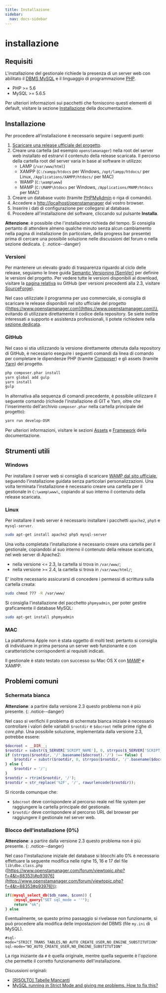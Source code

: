 ```yaml
---
title: Installazione
sidebar:
  nav: docs-sidebar
---
```


# installazione

## Requisiti

L'installazione del gestionale richiede la presenza di un server web con abilitato il [DBMS MySQL](https://www.mysql.com) e il linguaggio di programmazione [PHP](http://php.net).

* PHP &gt;= 5.6
* MySQL &gt;= 5.6.5

Per ulteriori informazioni sui pacchetti che forniscono questi elementi di default, visitare la sezione [Installazione](https://github.com/devcode-it/devcode-it.github.io/tree/30dcf0eee7d6a9751cc2d274491b3d4f5a7a53b4/docs/installazione/README.md) della documentazione.

## Installazione

Per procedere all'installazione è necessario seguire i seguenti punti:

1. [Scaricare una release ufficiale del progetto](https://github.com/devcode-it/openstamanager/releases).
2. Creare una cartella \(ad esempio `openstamanager`\) nella root del server web installato ed estrarvi il contenuto della release scaricata. Il percorso della cartella root del server varia in base al software in utilizzo:
   * LAMP \(`/var/www/html`\)
   * XAMPP \(`C:/xampp/htdocs` per Windows, `/opt/lampp/htdocs/` per Linux, `/Applications/XAMPP/htdocs/` per MAC\)
   * WAMP \(`C:\wamp\www`\)
   * MAMP \(`C:\MAMP\htdocs` per Windows, `/Applications/MAMP/htdocs` per MAC\)
3. Creare un database vuoto \(tramite [PHPMyAdmin](http://localhost/phpmyadmin/) o riga di comando\).
4. Accedere a [http://localhost/openstamanager](http://localhost/openstamanager) dal vostro browser.
5. Inserire i dati di configurazione per collegarsi al database.
6. Procedere all'installazione del software, cliccando sul pulsante **Installa**.

**Attenzione**: è possibile che l'installazione richieda del tempo. Si consiglia pertanto di attendere almeno qualche minuto senza alcun cambiamento nella pagina di installazione \(in particolare, della progress bar presente\) prima di cercare una possibile soluzione nelle discussioni del forum o nella sezione dedicata. {: .notice--danger}

### Versioni

Per mantenere un elevato grado di trasparenza riguardo al ciclo delle release, seguiamo le linee guida [Semantic Versioning \(SemVer\)](http://semver.org/) per definire le versioni del progetto. Per vedere tutte le versioni disponibili al download, visitare la [pagina relativa](https://github.com/devcode-it/openstamanager/releases) su GitHub \(per versioni precedenti alla 2.3, visitare [SourceForge](https://sourceforge.net/projects/openstamanager/files)\).

Nel caso utilizziate il programma per uso commerciale, si consiglia di scaricare le release disponibili nel sito ufficiale del progetto \([https://www.openstamanager.com](https://www.openstamanager.com)\), evitando di utilizzare direttamente il codice della repository. Se siete inoltre interessati a supporto e assistenza professionali, li potete richiedere nella [sezione dedicata](http://www.openstamanager.com/per-le-aziende/).

### GitHub

Nel caso si stia utilizzando la versione direttamente ottenuta dalla repository di GitHub, è necessario eseguire i seguenti comandi da linea di comando per completare le dipendenze PHP \(tramite [Composer](https://getcomposer.org)\) e gli assets \(tramite [Yarn](https://yarnpkg.com)\) del progetto.

```bash
php composer.phar install
yarn global add gulp
yarn install
gulp
```

In alternativa alla sequenza di comandi precedente, è possibile utilizzare il seguente comando \(richiede l'installazione di GIT e Yarn, oltre che l'inserimento dell'archivio `composer.phar` nella cartella principale del progetto\):

```bash
yarn run develop-OSM
```

Per ulteriori informazioni, visitare le sezioni [Assets](https://github.com/devcode-it/devcode-it.github.io/tree/30dcf0eee7d6a9751cc2d274491b3d4f5a7a53b4/docs/base/assets/README.md) e [Framework](https://github.com/devcode-it/devcode-it.github.io/tree/30dcf0eee7d6a9751cc2d274491b3d4f5a7a53b4/docs/base/framework/README.md) della documentazione.

## Strumenti utili

### Windows

Per installare il server web si consiglia di scaricare [WAMP dal sito ufficiale](http://www.wampserver.com/en/#download-wrapper), seguendo l'installazione guidata senza particolari personalizzazioni. Una volta terminata l’installazione è necessario creare una cartella per il gestionale in `C:\wamp\www\`, copiando al suo interno il contenuto della release scaricata.

### Linux

Per installare il web server è necessario installare i pacchetti `apache2`, `php5` e `mysql-server`.

```bash
sudo apt-get install apache2 php5 mysql-server
```

Una volta completata l’installazione è necessario creare una cartella per il gestionale, copiandobi al suo interno il contenuto della release scaricata, nel web server di Apache2:

* nella versione &lt;= 2.3, la cartella si trova in `/var/www/`;
* nella versione &gt;= 2.4, la cartella si trova in `/var/www/html/`;

E' inoltre necessario assicurarsi di concedere i permessi di scrittura sulla cartella creata:

```bash
sudo chmod 777 -R /var/www/
```

Si consiglia l'installazione del pacchetto `phpmyadmin`, per poter gestire graficamente il database MySQL:

```bash
sudo apt-get install phpmyadmin
```

### MAC

La piattaforma Apple non è stata oggetto di molti test: pertanto si consiglia di individuare in prima persona un server web funzionante e con caratteristiche corrispondenti ai requisiti indicati.

Il gestionale è stato testato con successo su Mac OS X con [MAMP](http://www.mamp.info/en/) e XAMPP.

## Problemi comuni

### Schermata bianca

**Attenzione**: a partire dalla versione 2.3 questo problema non è più presente. {: .notice--danger}

Nel caso si verifichi il problema di schermata bianca iniziale è necessario controllare i valori delle variabili `$rootdir` e `$docroot` nelle prime righe di _core.php_. Una possibile soluzione, implementata dalla versione 2.3, potrebbe essere:

```php
$docroot = __DIR__;
$rootdir = substr($_SERVER['SCRIPT_NAME'], 0, strrpos($_SERVER['SCRIPT_NAME'], '/')).'/';
if (strrpos($rootdir, '/'.basename($docroot).'/') !== false) {
    $rootdir = substr($rootdir, 0, strrpos($rootdir, '/'.basename($docroot).'/')).'/'.basename($docroot);
} else {
    $rootdir = '/';
}
$rootdir = rtrim($rootdir, '/');
$rootdir = str_replace('%2F', '/', rawurlencode($rootdir));
```

Si ricorda comunque che:

* `$docroot` deve corrispondere al percorso reale nel file system per raggiungere la cartella principale del gestionale.
* `$rootdir` deve corrispondere al percorso URL del browser per raggiungere il gestionale nel server web.

### Blocco dell'installazione \(0%\)

**Attenzione**: a partire dalla versione 2.3 questo problema non è più presente. {: .notice--danger}

Nel caso l'installazione iniziale del database si blocchi allo 0% è necessario effettuare la seguente modifica nelle righe 15, 16 e 17 del file `lib\dbo.class.php` \([https://www.openstamanager.com/forum/viewtopic.php?f=4&t=88353\#p93976](https://www.openstamanager.com/forum/viewtopic.php?f=4&t=88353#p93976)\):

```php
if(@mysql_select_db($db_name, $conn)) {
    @mysql_query("SET sql_mode = ''");
    return "ok";
} else
```

Eventualmente, se questo primo passaggio si rivelasse non funzionante, si può procedere alla modifica delle impostazioni del DBMS \(file `my.ini` di MySQL\).

```text
#sql-mode="STRICT_TRANS_TABLES,NO_AUTO_CREATE_USER,NO_ENGINE_SUBSTITUTION"
sql-mode="NO_AUTO_CREATE_USER,NO_ENGINE_SUBSTITUTION"
```

La riga iniziante da `#` è quella originale, mentre quella seguente è l'opzione che permette il corretto funzionamento dell'installazione.

Discussioni originali:

* [\[RISOLTO\] Tabelle Mancanti](http://www.openstamanager.com/forum/viewtopic.php?f=2&t=86981)
* [MySQL running in Strict Mode and giving me problems. How to fix this?](http://stackoverflow.com/questions/21667601/mysql-running-in-strict-mode-and-giving-me-problems-how-to-fix-this)


